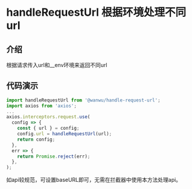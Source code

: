 # handleRequestUrl 根据环境处理不同url

## 介绍

根据请求传入url和__env环境来返回不同url


## 代码演示

```javascript
import handleRequestUrl from '@wanwu/handle-request-url';
import axios from 'axios';
...
axios.interceptors.request.use(
  config => {
    const { url } = config;
    config.url = handleRequestUrl(url);
    return config;
  },
  err => {
    return Promise.reject(err);
  },
);
```

如api较规范，可设置baseURL即可，无需在拦截器中使用本方法处理api。